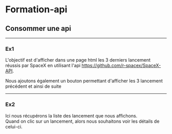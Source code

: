 # Formation-api

## Consommer une api

___

### Ex1
L'objectif est d'afficher dans une page html les 3 derniers lancement réussis par SpaceX en utilisant l'api https://github.com/r-spacex/SpaceX-API. 

Nous ajoutons également un bouton permettant d'afficher les 3 lancement précédent et ainsi de suite

___

### Ex2

Ici nous récupérons la liste des lancement que nous affichons.  
Quand on clic sur un lancement, alors nous souhaitons voir les détails de celui-ci.